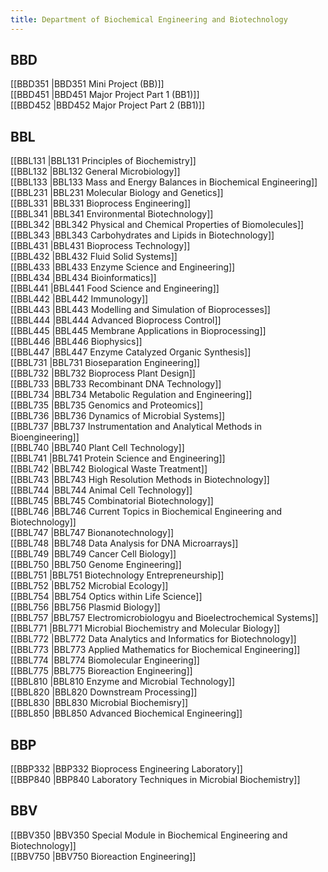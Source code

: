 ```yaml
---
title: Department of Biochemical Engineering and Biotechnology
---
```


## BBD  
[[BBD351 |BBD351 Mini Project (BB)]]  
[[BBD451 |BBD451 Major Project Part 1 (BB1)]]  
[[BBD452 |BBD452 Major Project Part 2 (BB1)]]  


## BBL  
[[BBL131 |BBL131 Principles of Biochemistry]]  
[[BBL132 |BBL132 General Microbiology]]  
[[BBL133 |BBL133 Mass and Energy Balances in Biochemical Engineering]]  
[[BBL231 |BBL231 Molecular Biology and Genetics]]  
[[BBL331 |BBL331 Bioprocess Engineering]]  
[[BBL341 |BBL341 Environmental Biotechnology]]  
[[BBL342 |BBL342 Physical and Chemical Properties of Biomolecules]]  
[[BBL343 |BBL343 Carbohydrates and Lipids in Biotechnology]]  
[[BBL431 |BBL431 Bioprocess Technology]]  
[[BBL432 |BBL432 Fluid Solid Systems]]  
[[BBL433 |BBL433 Enzyme Science and Engineering]]  
[[BBL434 |BBL434 Bioinformatics]]  
[[BBL441 |BBL441 Food Science and Engineering]]  
[[BBL442 |BBL442 Immunology]]  
[[BBL443 |BBL443 Modelling and Simulation of Bioprocesses]]  
[[BBL444 |BBL444 Advanced Bioprocess Control]]  
[[BBL445 |BBL445 Membrane Applications in Bioprocessing]]  
[[BBL446 |BBL446 Biophysics]]  
[[BBL447 |BBL447 Enzyme Catalyzed Organic Synthesis]]  
[[BBL731 |BBL731 Bioseparation Engineering]]  
[[BBL732 |BBL732 Bioprocess Plant Design]]  
[[BBL733 |BBL733 Recombinant DNA Technology]]  
[[BBL734 |BBL734 Metabolic Regulation and Engineering]]  
[[BBL735 |BBL735 Genomics and Proteomics]]  
[[BBL736 |BBL736 Dynamics of Microbial Systems]]  
[[BBL737 |BBL737 Instrumentation and Analytical Methods in Bioengineering]]  
[[BBL740 |BBL740 Plant Cell Technology]]  
[[BBL741 |BBL741 Protein Science and Engineering]]  
[[BBL742 |BBL742 Biological Waste Treatment]]  
[[BBL743 |BBL743 High Resolution Methods in Biotechnology]]  
[[BBL744 |BBL744 Animal Cell Technology]]  
[[BBL745 |BBL745 Combinatorial Biotechnology]]  
[[BBL746 |BBL746 Current Topics in Biochemical Engineering and Biotechnology]]  
[[BBL747 |BBL747 Bionanotechnology]]  
[[BBL748 |BBL748 Data Analysis for DNA Microarrays]]  
[[BBL749 |BBL749 Cancer Cell Biology]]  
[[BBL750 |BBL750 Genome Engineering]]  
[[BBL751 |BBL751 Biotechnology Entrepreneurship]]  
[[BBL752 |BBL752 Microbial Ecology]]  
[[BBL754 |BBL754 Optics within Life Science]]  
[[BBL756 |BBL756 Plasmid Biology]]  
[[BBL757 |BBL757 Electromicrobiologyu and Bioelectrochemical Systems]]  
[[BBL771 |BBL771 Microbial Biochemistry and Molecular Biology]]  
[[BBL772 |BBL772 Data Analytics and Informatics for Biotechnology]]  
[[BBL773 |BBL773 Applied Mathematics for Biochemical Engineering]]  
[[BBL774 |BBL774 Biomolecular Engineering]]  
[[BBL775 |BBL775 Bioreaction Engineering]]  
[[BBL810 |BBL810 Enzyme and Microbial Technology]]  
[[BBL820 |BBL820 Downstream Processing]]  
[[BBL830 |BBL830 Microbial Biochemisry]]  
[[BBL850 |BBL850 Advanced Biochemical Engineering]]  


## BBP  
[[BBP332 |BBP332 Bioprocess Engineering Laboratory]]  
[[BBP840 |BBP840 Laboratory Techniques in Microbial Biochemistry]]  


## BBV  
[[BBV350 |BBV350 Special Module in Biochemical Engineering and Biotechnology]]  
[[BBV750 |BBV750 Bioreaction Engineering]]  
